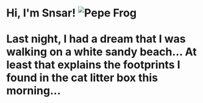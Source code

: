 # Hi, I'm Snsar! ![Pepe Frog](https://acegif.com/wp-content/uploads/2021/4fh5wi/pepefrg-21.gif "Pepe Frog") <br> <br> Last night, I had a dream that I was walking on a white sandy beach... At least that explains the footprints I found in the cat litter box this morning...